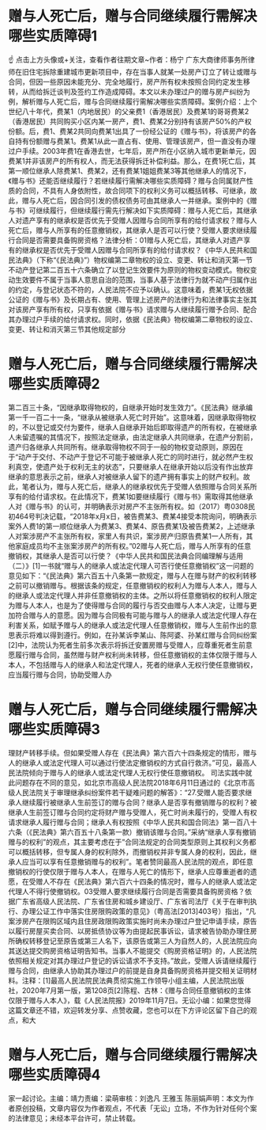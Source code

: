 # 赠与人死亡后，赠与合同继续履行需解决哪些实质障碍1

☝ 点击上方头像或+关注，查看作者往期文章~作者：杨宁 广东大商律师事务所律师在旧住宅拆除重建城市更新项目中，存在当事人就某一处房产订立了转让或赠与合同，但因一些原因未能充分、完全地履行，房产所有权未按照合同约定发生移转，从而给拆迁谈判及签约工作造成障碍。本文以未办理过户的赠与房产纠纷为例，解析赠与人死亡后，赠与合同继续履行需解决哪些实质障碍。案例介绍：上个世纪八十年代，费某1（内地居民）的父亲费1（香港居民）及费某1的哥哥费某2（香港居民）共同购买小区内某一房产，费1、费某2分别持有该房产50%的产权份额。后，费1、费某2共同向费某1出具了一份经公证的《赠与书》，将该房产的各自持有份额赠与费某1。费某1从此一直占有、使用、管理该房产，但一直没有办理过户手续。2003年费1在香港去世，七年后，房产所在小区纳入城市更新单元，因费某1并非该房产的所有权人，而无法获得拆迁补偿利益。那么，在费1死亡后，其第一顺位继承人除费某1、费某2，还有费某1姐姐费某3等其他继承人的情况下，《赠与书》还能否继续履行？若继续履行需解决哪些实质障碍？赠与合同属财产性质的合同，不具有人身依附性，故合同项下的权利义务可以概括转移、可继承，故此，赠与人死亡后，因合同引发的债权债务可由其继承人一并继承。案例中的《赠与书》可继续履行，但继续履行需先行解决如下实质障碍：赠与人死亡后，其继承人对遗产享有的继承权是否优先于受赠人因赠与合同所享有的给付请求权？赠与人死亡后，赠与人所享有的任意撤销权，其继承人是否可以行使？受赠人要求继续履行合同是否需要具备购房资格？法律分析：01赠与人死亡后，其继承人对遗产享有的继承权是否优先于受赠人因赠与合同所享有的给付请求权？《中华人民共和国民法典》（下称“《民法典》”）物权编第二章物权的设立、变更、转让和消灭第一节不动产登记第二百五十六条确立了以登记生效要件为原则的物权变动模式。物权变动生效要件不属于当事人意思自治的范围，当事人基于法律行为就不动产归属作出的约定，与登记状态不符的，人民法院不应予以确认。这意味着，费某1无权依据公证的《赠与书》及长期占有、使用、管理上述房产的法律行为和法律事实主张其对该房产享有所有权，只享有依据《赠与书》请求赠与人继续履行赠予合同、配合其办理过户手续的给付请求权。同时，依据《民法典》物权编第二章物权的设立、变更、转让和消灭第三节其他规定部分

# 赠与人死亡后，赠与合同继续履行需解决哪些实质障碍2

第二百三十条，“因继承取得物权的，自继承开始时发生效力”。《民法典》继承编第一千一百二十一条，“继承从被继承人死亡时开始”。这意味着，因继承取得物权的，不以登记或交付为要件，继承人自继承开始后即取得遗产的所有权，在被继承人未留遗嘱的其情况下，按照法定继承，由法定继承人共同继承，在遗产分割前，遗产归各继承人共同所有。继承取得物权不同于一般的物权变动原则，原因在于“动产于交付、不动产于登记不可能于被继承人死亡的同时进行，就必然产生权利真空，使遗产处于权利无主的状态”，只要继承人在继承开始以后没有作出放弃继承的意思表示之前，继承人对被继承人留下的遗产拥有事实上的财产权利。故此，笔者认为，赠与人死亡后，继承人的继承权优先于受赠人依照赠与合同关系所享有的给付请求权。在此情况下，费某1如要继续履行《赠与书》需取得其他继承人对《赠与书》的认可，并明确表示对房产不主张所有权。如（2017）粤0308民初464号判决记载，“2018年x月x日，被告费某3、费某4接受本院询问，明确表示案外人费1的第一顺位继承人为费某3、费某4、原告费某1及被告费某2，上述继承人对案涉房产不主张所有权，家里人有共识，案涉房产归原告费某1一人所有，其他家庭成员均不主张案涉房产的所有权。”02赠与人死亡后，赠与人所享有的任意撤销权，其继承人是否可以行使？《中华人民共和国民法典合同编理解与适用（二）》[1]一书就“赠与人的继承人或法定代理人可否行使任意撤销权”这一问题的意见如下：“《民法典》第六百五十八条第一款规定，赠与人在赠与财产的权利转移之前可以撤销赠与。根据该条的规定，任意撤销权的权利人为赠与人本人，赠与人的继承人或法定代理人并非任意撤销权的主体。之所以将任意撤销权的权利人限定为赠与人本人，也是为了使得赠与合同的履行与否交由赠与人本人决定，让赠与更加符合赠与人的意愿。因为赠与合同极有可能与赠与人的继承人或法定代理人存在利害关系，如赋予赠与人的继承人或法定代理人任意撤销权，赠与人生前作出的意思表示将难以得到遵行。例如，在孙某诉李某山、陈阿婆、孙某红赠与合同纠纷案[2]中，法院认为死者生前多次表示将拆迁安置房赠与受赠人，应尊重死者生前意愿履行赠与合同，虽然赠与财产权利尚未转移，但任意撤销权的主体仅限于赠与人本人，不包括赠与人的继承人和法定代理人，死者的继承人无权行使任意撤销权，应当履行赠与合同，协助受赠人办

# 赠与人死亡后，赠与合同继续履行需解决哪些实质障碍3

理财产转移手续。但如果受赠人存在《民法典》第六百六十四条规定的情形，赠与人的继承人或法定代理人可以通过行使法定撤销权的方式自行救济。”可见，最高人民法院倾向于赠与人的继承人或法定代理人无权行使任意撤销权。  司法实践中就此问题存在不同的意见，如北京市高级人民法院2018年6月11日通过的《北京市高级人民法院关于审理继承纠纷案件若干疑难问题的解答》：“27.受赠人能否要求继承人继续履行被继承人生前签订的赠与合同？继承人是否享有撤销赠与的权利？被继承人生前签订赠与合同约定将财产赠与受赠人，死亡时尚未履行的，受赠人有权请求继承人履行赠与合同；继承人有权按照《中华人民共和国合同法》第一百八十六条（《民法典》第六百五十八条第一款）撤销该赠与合同。”采纳“继承人享有撤销赠与的权利”的观点，其主要考虑在于”合同法规定的合同类型原则上其权利义务都可以概括转移，但专属人身的权利除外，而撤销权并非专属人身的权利，因此，继承人应当可以享有任意撤销赠与的权利”。笔者赞同最高人民法院的观点，即任意撤销权的行使仅限于赠与人本人，在赠与人死亡的情形下，继承人应尊重逝者的遗愿，在受赠人不存在《民法典》第六百六十四条的情况时，赠与人的继承人或法定代理人不得行使撤销权。03受赠人要求继续履行合同是否需要具备购房资格？依据广东省高级人民法院、广东省住房和城乡建设厅、广东省司法厅《关于在审判执行、办理公证工作中落实住房限购政策的意见》（粤高法[2013]403号）指出，“凡案涉房产在限购区域内且住房政限购政策实施时尚未办理过户登记申请手续，原告以履行房屋买卖合同、以房抵债协议等为由提起民事诉讼，请求被告协助办理住房所确权转移登记至原告或第三人名下，该原告或第三人为自然人的，人民法院应向其送达提交购房资格证明告知书。当事人不能提交《购房资格证明》的，人民法院依照相关规定对其办理过户登记的诉讼请求不予支持。”故此，受赠人诉请继续履行赠与合同，由继承人协助其办理过户的前提是自身具备购房资格并提交相关证明材料。注释：[1]最高人民法院民法典贯彻实施工作领导小组主编，人民法院出版社，2020年7月第一版，第1208页[2]陈程、古林：《赠与合同任意撤销权的主体仅限于赠与人本人》，载《人民法院报》2019年11月7日。无讼小编：如果您觉得这篇文章还不错，欢迎转发分享、点赞收藏，您也可以在下方评论区留下自己的观点，和大

# 赠与人死亡后，赠与合同继续履行需解决哪些实质障碍4

家一起讨论。主编：靖力责编：梁萌审核：刘逸凡 王雅玉 陈丽娟声明：本文为作者原创投稿，文章内容仅为作者观点，不代表「无讼」立场，不作为针对任何个案的法律意见；未经本平台许可，禁止转载。

